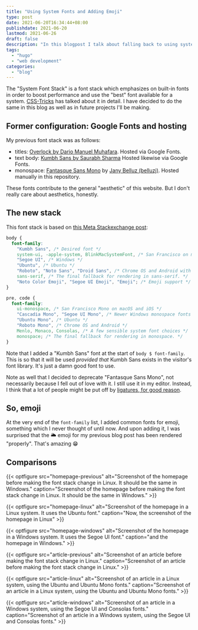 ```yaml
---
title: "Using System Fonts and Adding Emoji"
type: post
date: 2021-06-20T16:34:44+08:00
publishdate: 2021-06-20
lastmod: 2021-06-26
draft: false
description: "In this blogpost I talk about falling back to using system fonts, as well as (incidentally) adding Emoji support"
tags:
  - "hugo"
  - "web development"
categories:
  - "blog"
---
```


The "System Font Stack" is a font stack which emphasizes on built-in fonts
in order to boost performance and use the "best" font available for a system.
[CSS-Tricks](https://css-tricks.com/snippets/css/system-font-stack/) has talked about it in detail.
I have decided to do the same in this blog as well as in future projects I'll be making.

<!--more-->

## Former configuration: Google Fonts and hosting

My previous font stack was as follows:

- titles: [Overlock by Dario Manuel Muhafara](https://fonts.google.com/specimen/Overlock).
  Hosted via Google Fonts.
- text body: [Kumbh Sans by Saurabh Sharma](https://fonts.google.com/specimen/Kumbh+Sans)
  Hosted likewise via Google Fonts.
- monospace: [Fantasque Sans Mono](https://github.com/belluzj/fantasque-sans)
  by [Jany Belluz (belluzj)](https://github.com/belluzj).
  Hosted manually in this repository.

These fonts contribute to the general "aesthetic" of this website.
But I don't really care about aesthetics, honestly.

## The new stack

This font stack is based on [this Meta Stackexchange post](https://meta.stackexchange.com/q/364048):

```css
body {
  font-family: 
    "Kumbh Sans", /* Desired font */
    system-ui, -apple-system, BlinkMacSystemFont, /* San Francisco on macOS and iOS */
    "Segoe UI", /* Windows */
    "Ubuntu", /* Ubuntu */
    "Roboto", "Noto Sans", "Droid Sans", /* Chrome OS and Android with fallbacks */
    sans-serif, /* The final fallback for rendering in sans-serif. */
    "Noto Color Emoji", "Segoe UI Emoji", "Emoji"; /* Emoji support */
}

pre, code {
  font-family: 
    ui-monospace, /* San Francisco Mono on macOS and iOS */
    "Cascadia Mono", "Segoe UI Mono", /* Newer Windows monospace fonts that are optionally installed. Most likely to be rendered in Consolas */
    "Ubuntu Mono", /* Ubuntu */
    "Roboto Mono", /* Chrome OS and Android */
    Menlo, Monaco, Consolas, /* A few sensible system font choices */
    monospace; /* The final fallback for rendering in monospace. */
}
```

Note that I added a "Kumbh Sans" font at the start of `body $ font-family`.
This is so that it will be used *provided that* Kumbh Sans exists in the visitor's font library.
It's just a damn good font to use.

Note as well that I decided to deprecate "Fantasque Sans Mono",
not necessarily because I fell out of love with it.
I still use it in my editor.
Instead, I think that a lot of people might be put off by [ligatures, for good reason](https://practicaltypography.com/ligatures-in-programming-fonts-hell-no.html).

## So, emoji

At the very end of the `font-family` list, I added common fonts for emoji,
something which I never thought of until now.
And upon adding it, I was surprised that the :sun_behind_large_cloud: emoji for my previous blog post
has been rendered "properly". That's amazing :grin:

## Comparisons

{{< optfigure src="homepage-previous"
  alt="Screenshot of the homepage before making the font stack change in Linux. It should be the same in Windows."
  caption="Screenshot of the homepage before making the font stack change in Linux. It should be the same in Windows." >}}

{{< optfigure src="homepage-linux"
  alt="Screenshot of the homepage in a Linux system. It uses the Ubuntu font."
  caption="Now, the screenshot of the homepage in Linux" >}}

{{< optfigure src="homepage-windows"
  alt="Screenshot of the homepage in a Windows system. It uses the Segoe UI font."
  caption="and the homepage in Windows." >}}

{{< optfigure src="article-previous"
  alt="Screenshot of an article before making the font stack change in Linux."
  caption="Screenshot of an article before making the font stack change in Linux." >}}

{{< optfigure src="article-linux"
  alt="Screenshot of an article in a Linux system, using the Ubuntu and Ubuntu Mono fonts."
  caption="Screenshot of an article in a Linux system, using the Ubuntu and Ubuntu Mono fonts." >}}

{{< optfigure src="article-windows"
  alt="Screenshot of an article in a Windows system, using the Segoe UI and Consolas fonts."
  caption="Screenshot of an article in a Windows system, using the Segoe UI and Consolas fonts." >}}
